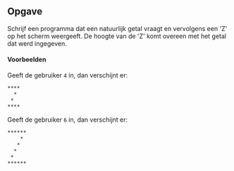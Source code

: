 ## Opgave
Schrijf een programma dat een natuurlijk getal vraagt en vervolgens een 'Z' op het scherm weergeeft. De hoogte van de 'Z' komt overeen met het getal dat werd ingegeven.

#### Voorbeelden
Geeft de gebruiker `4` in, dan verschijnt er:
```
****
  *
 *
****
```

Geeft de gebruiker `6` in, dan verschijnt er:
```
******
    *
   *
  *
 *
******
```